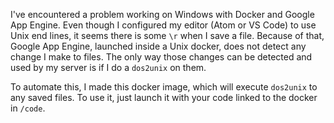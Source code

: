 I've encountered a problem working on Windows with Docker and Google App Engine. Even though I configured my editor (Atom or VS Code) to use Unix end lines, it seems there is some `\r` when I save a file. Because of that, Google App Engine, launched inside a Unix docker, does not detect any change I make to files. The only way those changes can be detected and used by my server is if I do a `dos2unix` on them.

To automate this, I made this docker image, which will execute `dos2unix` to any saved files. To use it, just launch it with your code linked to the docker in `/code`.

